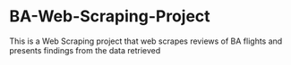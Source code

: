 # BA-Web-Scraping-Project
This is a Web Scraping project that web scrapes reviews of BA flights and presents findings from the data retrieved
